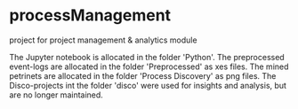 # processManagement
project for project management &amp; analytics module

The Jupyter notebook is allocated in the folder 'Python'.
The preprocessed event-logs are allocated in the folder 'Preprocessed' as xes files.
The mined petrinets are allocated in the folder 'Process Discovery' as png files.
The Disco-projects int the folder 'disco' were used for insights and analysis, but are no longer maintained.
